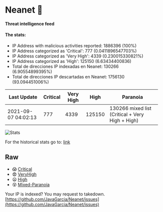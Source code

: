 # Neanet :hocho:
#### Threat intelligence feed
#### The stats:

- IP Address with malicious activities reported: 1886396 (100%)
- IP Address categorized as 'Critical':  777 (0.0411896547703%)
- IP Address categorized as 'Very High':  4339 (0.230015330821%)
- IP Address categorized as 'High':  125150 (6.63434400836)
- Total de direcciones IP indexadas en Neanet:  130266 (6.90554899395%)
- Total de direcciones IP descartadas en Neanet:  1756130 (93.094451006%)

| Last Update | Critical | Very High | High | Paranoia |
| --- | --- | --- | --- | --- |
| 2021-09-07 04:02:13 | 777 | 4339 | 125150 | 130266 mixed list (Critical + Very High + High)|

![Stats](https://docs.google.com/spreadsheets/d/e/2PACX-1vSnaNMIXVabIpDJjufMlzH7poXnshF3mgd8Is1g9ytUEzVsP5my4Trn8f-xkoLLQ38xpL3HtmUexLo6/pubchart?oid=501124687&format=image)

For the historical stats go to: [link](/stats.csv)
## Raw
- :scream: [Critical](https://raw.githubusercontent.com/JavaGarcia/Neanet/master/blacklists/neanet_critical.txt)
- :fearful: [VeryHigh](https://raw.githubusercontent.com/JavaGarcia/Neanet/master/blacklists/neanet_veryHigh.txtt)
- :frowning: [High](https://raw.githubusercontent.com/JavaGarcia/Neanet/master/blacklists/neanet_high.txt)
- :dizzy_face: [Mixed-Paranoia](https://raw.githubusercontent.com/JavaGarcia/Neanet/master/blacklists/neanet_all.txt)


Your IP is indexed? You may request to takedown. [https://github.com/JavaGarcia/Neanet/issues](https://github.com/JavaGarcia/Neanet/issues)
















































































































































































































































































































































































































































































































































































































































































































































































































































































































































































































































































































































































































































































































































































































































































































































































































































































































































































































































































































































































































































































































































































































































































































































































































































































































































































































































































































































































































































































































































































































































































































































































































































































































































































































































































































































































































































































































































































































































































































































































































































































































































































































































































































































































































































































































































































































































































































































































































































































































































































































































































































































































































































































































































































































































































































































































































































































































































































































































































































































































































































































































































































































































































































































































































































































































































































































































































































































































































































































































































































































































































































































































































































































































































































































































































































































































































































































































































































































































































































































































































































































































































































































































































































































































































































































































































































































































































































































































